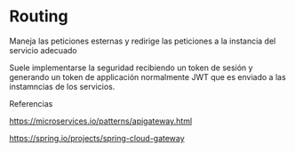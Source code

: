 # Routing

Maneja las peticiones esternas y redirige las peticiones a la instancia del servicio adecuado

Suele implementarse la seguridad recibiendo un token de sesión y generando un token de applicación normalmente JWT que es enviado a las instamncias de los servicios.

Referencias

https://microservices.io/patterns/apigateway.html

https://spring.io/projects/spring-cloud-gateway